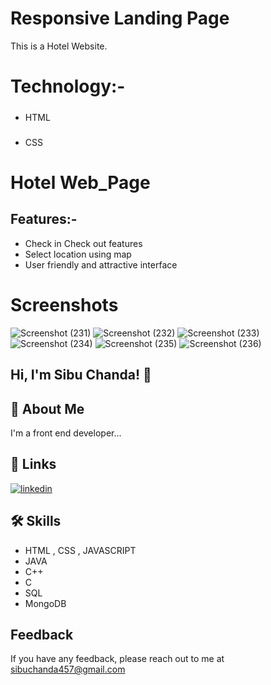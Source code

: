 
# Responsive Landing Page

This is a Hotel Website.
 


# Technology:-

##### 
 * HTML
##### 
* CSS



# Hotel Web_Page

## Features:-
  * Check in Check out features
  * Select location using map
  * User friendly and attractive interface
 


# Screenshots
![Screenshot (231)](https://github.com/Sibuchanda/Hotels_Location/assets/92131251/b80fae0b-1b5e-4b7d-b7b6-c87d40543c8b)
![Screenshot (232)](https://github.com/Sibuchanda/Hotels_Location/assets/92131251/b0c522d1-dc27-4bc2-9e08-d216f7d938a7)
![Screenshot (233)](https://github.com/Sibuchanda/Hotels_Location/assets/92131251/ae6c91b6-4e69-4ea6-9664-f0e972ebf477)
![Screenshot (234)](https://github.com/Sibuchanda/Hotels_Location/assets/92131251/57d6fda9-d062-40fd-a354-532431585680)
![Screenshot (235)](https://github.com/Sibuchanda/Hotels_Location/assets/92131251/f511e2e3-8f92-4092-9a84-1810b468a8ac)
![Screenshot (236)](https://github.com/Sibuchanda/Hotels_Location/assets/92131251/45b27f58-3eaf-4554-84d8-79ba465e65c9)






## Hi, I'm Sibu Chanda! 👋


## 🚀 About Me
I'm a front end developer...


## 🔗 Links

[![linkedin](https://img.shields.io/badge/linkedin-0A66C2?style=for-the-badge&logo=linkedin&logoColor=white)](https://www.linkedin.com/)



## 🛠 Skills
* HTML , CSS , JAVASCRIPT
* JAVA
* C++
* C
* SQL
* MongoDB

## Feedback

If you have any feedback, please reach out to me at sibuchanda457@gmail.com

